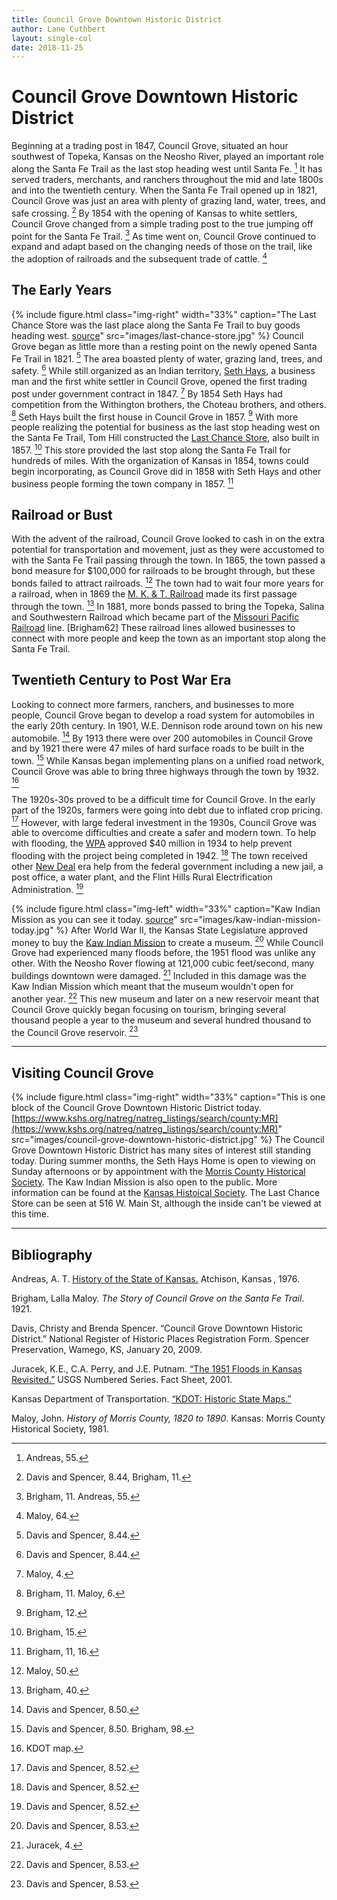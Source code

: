 ```yaml
---
title: Council Grove Downtown Historic District
author: Lane Cuthbert
layout: single-col
date: 2018-11-25
---
```


# Council Grove Downtown Historic District

Beginning at a trading post in 1847, Council Grove, situated an hour southwest of Topeka, Kansas on the Neosho River, played an important role along the Santa Fe Trail as the last stop heading west until Santa Fe. [^Andreas] It has served traders, merchants, and ranchers throughout the mid and late 1800s and into the twentieth century. When the Santa Fe Trail opened up in 1821, Council Grove was just an area with plenty of grazing land, water, trees, and safe crossing. [^NRHP-Brigham] By 1854 with the opening of Kansas to white settlers, Council Grove changed from a simple trading post to the true jumping off point for the Santa Fe Trail. [^Brigham-Andreas] As time went on, Council Grove continued to expand and adapt based on the changing needs of those on the trail, like the adoption of railroads and the subsequent trade of cattle. [^Maloy]

[^Andreas]: Andreas, 55. 
[^NRHP-Brigham]: Davis and Spencer, 8.44, Brigham, 11.
[^Brigham-Andreas]: Brigham, 11. Andreas, 55. 
[^Maloy]: Maloy, 64.

## The Early Years
{% include figure.html
  class="img-right"
  width="33%"
  caption="The Last Chance Store was the last place along the Santa Fe Trail to buy goods heading west. [source](https://en.wikipedia.org/wiki/Last_Chance_Store)"
  src="images/last-chance-store.jpg"
%}
Council Grove began as little more than a resting point on the newly opened Santa Fe Trail in 1821. [^NRHP8441] The area boasted plenty of water, grazing land, trees, and safety. [^NRHP8442] While still organized as an Indian territory, [Seth Hays](https://www.kshs.org/kansapedia/seth-millington-hays/17339), a business man and the first white settler in Council Grove,  opened the first trading post under government contract in 1847. [^Maloy2] By 1854 Seth Hays had competition from the Withington brothers, the Choteau brothers, and others. [^Brigham-Maloy] Seth Hays built the first house in Council Grove in 1857. [^Brigham12] With more people realizing the potential for business as the last stop heading west on the Santa Fe Trail, Tom Hill constructed the [Last Chance Store](https://en.wikipedia.org/wiki/Last_Chance_Store), also built in 1857. [^Brigham15] This store provided the last stop along the Santa Fe Trail for hundreds of miles. With the organization of Kansas in 1854, towns could begin incorporating, as Council Grove did in 1858 with Seth Hays and other business people forming the town company in 1857. [^Brigham1116]

[^NRHP8441]: Davis and Spencer, 8.44.
[^NRHP8442]: Davis and Spencer, 8.44.
[^Maloy2]: Maloy, 4.
[^Brigham-Maloy]: Brigham, 11. Maloy, 6.
[^Brigham12]: Brigham, 12.
[^Brigham15]: Brigham, 15.
[^Brigham1116]: Brigham, 11, 16.


## Railroad or Bust
With the advent of the railroad, Council Grove looked to cash in on the extra potential for transportation and movement, just as they were accustomed to with the Santa Fe Trail passing through the town. In 1865, the town passed a bond measure for $100,000 for railroads to be brought through, but these bonds failed to attract railroads. [^Maloy50] The town had to wait four more years for a railroad, when in 1869 the [M. K. & T. Railroad](https://en.wikipedia.org/wiki/Missouri%E2%80%93Kansas%E2%80%93Texas_Railroad) made its first passage through the town. [^Brigham40] In 1881, more bonds passed to bring the Topeka, Salina and Southwestern Railroad which became part of the [Missouri Pacific Railroad](https://en.wikipedia.org/wiki/Missouri_Pacific_Railroad) line. [Brigham62] These railroad lines allowed businesses to connect with more people and keep the town as an important stop along the Santa Fe Trail.

[^Maloy50]: Maloy, 50.
[^Brigham40]: Brigham, 40.
[^Brighm62]: Brigham, 62.

## Twentieth Century to Post War Era
Looking to connect more farmers, ranchers, and businesses to more people, Council Grove began to develop a road system for automobiles in the early 20th century. In 1901, W.E. Dennison rode around town on his new automobile. [^NRHP8501] By 1913 there were over 200 automobiles in Council Grove and by 1921 there were 47 miles of hard surface roads to be built in the town. [^NRHP850-Brigham98] While Kansas began implementing plans on a unified road network, Council Grove was able to bring three highways through the town by 1932. [^KDOT]

[^NRHP8501]: Davis and Spencer, 8.50.
[^NRHP850-Brigham98]: Davis and Spencer, 8.50. Brigham, 98.
[^KDOT]: KDOT map.

The 1920s-30s proved to be a difficult time for Council Grove. In the early part of the 1920s, farmers were going into debt due to inflated crop pricing. [^NRHP8521] However, with large federal investment in the 1930s, Council Grove was able to overcome difficulties and create a safer and modern town. To help with flooding, the [WPA](https://en.wikipedia.org/wiki/Works_Progress_Administration) approved $40 million in 1934 to help prevent flooding with the project being completed in 1942. [^NRHP8522] The town received other [New Deal](https://en.wikipedia.org/wiki/New_Deal) era help from the federal government including a new jail, a post office, a water plant, and the Flint Hills Rural Electrification Administration. [^NRHP8553]

[^NRHP8521]: Davis and Spencer, 8.52.
[^NRHP8522]: Davis and Spencer, 8.52.
[^NRHP8553]: Davis and Spencer, 8.52.

{% include figure.html
  class="img-left"
  width="33%"
  caption="Kaw Indian Mission as you can see it today. [source](https://www.kshs.org/p/american-indian-homes-in-kansas-kaw-mission/11863)"
  src="images/kaw-indian-mission-today.jpg"
%}
After World War II, the Kansas State Legislature approved money to buy the [Kaw Indian Mission](https://www.kshs.org/index.php?url=kaw_mission) to create a museum. [^NRHP8531] While Council Grove had experienced many floods before, the 1951 flood was unlike any other. With the Neosho Rover flowing at 121,000 cubic feet/second, many buildings downtown were damaged. [^Juracek4] Included in this damage was the Kaw Indian Mission which meant that the museum wouldn't open for another year. [^NRHP8532] This new museum and later on a new reservoir meant that Council Grove quickly began focusing on tourism, bringing several thousand people a year to the museum and several hundred thousand to the Council Grove reservoir. [^NRHP8533]

[^NRHP8531]: Davis and Spencer, 8.53.
[^Juracek4]: Juracek, 4. 
[^NRHP8532]: Davis and Spencer, 8.53.
[^NRHP8533]: Davis and Spencer, 8.53.

*** 

## Visiting Council Grove
{% include figure.html
  class="img-right"
  width="33%"
  caption="This is one block of the Council Grove Downtown Historic District today. [https://www.kshs.org/natreg/natreg_listings/search/county:MR](https://www.kshs.org/natreg/natreg_listings/search/county:MR)"
  src="images/council-grove-downtown-historic-district.jpg"
%}
The Council Grove Downtown Historic District has many sites of interest still standing today. During summer months, the Seth Hays Home is open to viewing on Sunday afternoons or by appointment with the [Morris County Historical Society](https://morriscountyhistory.us/our-collections/). The Kaw Indian Mission is also open to the public. More information can be found at the [Kansas Histoical Society](https://www.kshs.org/index.php?url=kaw_mission). The Last Chance Store can be seen at 516 W. Main St, although the inside can't be viewed at this time.

***

## Bibliography
Andreas, A. T. [History of the State of Kansas.](http://hdl.handle.net/2027/osu.32435027247097) Atchison, Kansas , 1976. 

Brigham, Lalla Maloy. _The Story of Council Grove on the Santa Fe Trail_. 1921.

Davis, Christy and Brenda Spencer. “Council Grove Downtown Historic District.” National Register of Historic Places Registration Form. Spencer Preservation, Wamego, KS, January 20, 2009.

Juracek, K.E., C.A. Perry, and J.E. Putnam. [“The 1951 Floods in Kansas Revisited.”](http://pubs.er.usgs.gov/publication/fs04101) USGS Numbered Series. Fact Sheet, 2001.

Kansas Department of Transportation. [“KDOT: Historic State Maps.”](https://www.ksdot.org/bureaus/burTransPlan/maps/HistoricStateMaps.asp) 

Maloy, John. _History of Morris County, 1820 to 1890_. Kansas: Morris County Historical Society, 1981.
